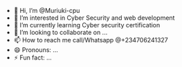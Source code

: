 - 👋 Hi, I’m @Muriuki-cpu
- 👀 I’m interested in Cyber Security and web development 
- 🌱 I’m currently learning Cyber security certification 
- 💞️ I’m looking to collaborate on ...
- 📫 How to reach me call/Whatsapp @+234706241327
- 😄 Pronouns: ...
- ⚡ Fun fact: ...

<!---
Muriuki-cpu/Muriuki-cpu is a ✨ special ✨ repository because its `README.md` (this file) appears on your GitHub profile.
You can click the Preview link to take a look at your changes.
--->
